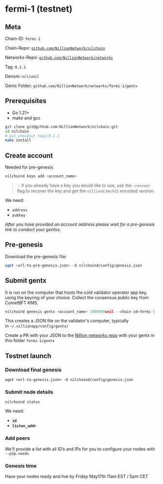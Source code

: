 # fermi-1 (testnet)

## Meta

Chain-ID: `fermi-1`

Chain-Repo: [`github.com/NillionNetwork/nilchain`](http://github.com/NillionNetwork/nilchain)

Networks-Repo: [`github.com/NillionNetwork/networks`](https://github.com/NillionNetwork/networks)

Tag: `0.1.1`

Denom: `nil/unil`

Gentx Folder: `github.com/NillionNetwork/networks/fermi-1/gentx`

## **Prerequisites**

- Go 1.21+
- make and gcc

```bash
git clone git@github.com:NillionNetwork/nilchain.git
cd nilchain
# git checkout tags/0.1.1
make install
```

## **Create account**

Needed for pre-genesis

```go
nilchaind keys add <account_name>
```

> 💡 if you already have a key you would like to use, use the `—recover` flag to recover the key and get the `nilliond` `bech32` encoded version.

We need:

- `address`
- `pubkey`

_After you have provided an account address please wait for a pre-genesis link to conduct your gentxs._

## **Pre-genesis**

Download the pre-genesis file:

```bash
wget <url-to-pre-genesis.json> -O nilchaind/config/genesis.json
```

## **Submit gentx**

It is run on the computer that hosts the cold validator operator app key, using the keyring of your choice. Collect the consensus public key from CometBFT KMS.

```go
nilchaind genesis gentx <account_name> 1000000unil --chain-id=fermi-1 --moniker=<your moniker> --details=<your desc> --commission-rate=0.05 --commission-max-rate=0.2 --commission-max-change-rate=0.02 --pubkey=$(nilchaind tendermint show-validator) --identity=<your ident> --security-contact <your-email> --keyring-backend os
```

This creates a JSON file on the validator's computer, typically in `~/.nillionapp/config/gentx/`

Create a PR with your JSON to the [Nillion networks repo](https://github.com/NillionNetwork/networks) with your gentx in this folder `fermi-1/gentx`

## Testnet launch

### **Download final genesis**

```
wget <url-to-genesis.json> -O nilchaind/config/genesis.json
```

### **Submit node details**

```
nilchaind status
```

We need:

- **`id`**
- **`listen_addr`**

### Add peers

We’ll provide a list with all ID’s and IPs for you to configure your nodes with `--p2p.seeds`

### Genesis time

Have your nodes ready and live by Friday May17th 11am EST / 5pm CET
